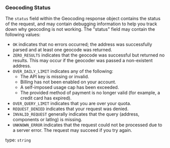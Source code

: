 <!--- This is a generated file, do not edit! -->
<!--- [START maps_http_schema_geocodingstatus] -->
<h3 class="schema-object" id="GeocodingStatus">Geocoding Status</h3>

The `status` field within the Geocoding response object contains the status of the request, and may contain debugging information to help you track down why geocoding is not working. The "status" field may contain the following values:

- `OK` indicates that no errors occurred; the address was successfully parsed and at least one geocode was returned.
- `ZERO_RESULTS` indicates that the geocode was successful but returned no results. This may occur if the geocoder was passed a non-existent address.
- `OVER_DAILY_LIMIT` indicates any of the following:
  - The API key is missing or invalid.
  - Billing has not been enabled on your account.
  - A self-imposed usage cap has been exceeded.
  - The provided method of payment is no longer valid (for example, a credit card has expired).
- `OVER_QUERY_LIMIT` indicates that you are over your quota.
- `REQUEST_DENIED` indicates that your request was denied.
- `INVALID_REQUEST` generally indicates that the query (address, components or latlng) is missing.
- `UNKNOWN_ERROR` indicates that the request could not be processed due to a server error. The request may succeed if you try again.

type: `string`

<!--- [END maps_http_schema_geocodingstatus] -->
